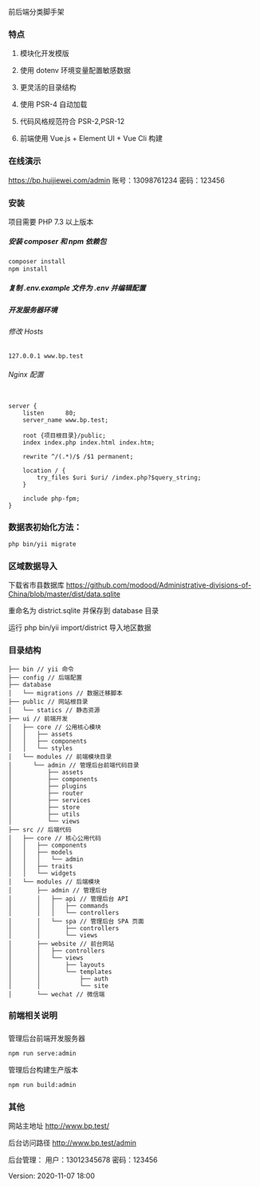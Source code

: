 前后端分类脚手架

### 特点

1. 模块化开发模版

2. 使用 dotenv 环境变量配置敏感数据

3. 更灵活的目录结构

4. 使用 PSR-4 自动加载

5. 代码风格规范符合 PSR-2,PSR-12

6. 前端使用 Vue.js + Element UI + Vue Cli 构建

### 在线演示
https://bp.huijiewei.com/admin
账号：13098761234
密码：123456

### 安装

项目需要 PHP 7.3 以上版本

##### 安装 composer 和 npm 依赖包

```bash
composer install
npm install
```

##### 复制 .env.example 文件为 .env 并编辑配置

##### 开发服务器环境

###### 修改 Hosts
```text
127.0.0.1 www.bp.test
```

###### Nginx 配置
```text

server {
    listen      80;
    server_name www.bp.test;

    root {项目根目录}/public;
    index index.php index.html index.htm;

    rewrite ^/(.*)/$ /$1 permanent;

    location / {
        try_files $uri $uri/ /index.php?$query_string;
    }

    include php-fpm;
}
```

### 数据表初始化方法：

```bash
php bin/yii migrate
```
### 区域数据导入
下载省市县数据库 https://github.com/modood/Administrative-divisions-of-China/blob/master/dist/data.sqlite

重命名为 district.sqlite 并保存到 database 目录

运行 php bin/yii import/district 导入地区数据

### 目录结构
```
├── bin // yii 命令
├── config // 后端配置
├── database
│   └── migrations // 数据迁移脚本
├── public // 网站根目录
│   └── statics // 静态资源
├── ui // 前端开发
│   ├── core // 公用核心模块
│   │   ├── assets
│   │   ├── components
│   │   └── styles
│   └── modules // 前端模块目录
│      └── admin // 管理后台前端代码目录
│          ├── assets
│          ├── components
│          ├── plugins
│          ├── router
│          ├── services
│          ├── store
│          ├── utils
│          └── views
├── src // 后端代码
│   ├── core // 核心公用代码
│   │   ├── components
│   │   ├── models
│   │   │   └── admin
│   │   ├── traits
│   │   └── widgets
│   └── modules // 后端模块
│       ├── admin // 管理后台
│       │   ├── api // 管理后台 API
│       │   │   ├── commands
│       │   │   └── controllers
│       │   └── spa // 管理后台 SPA 页面
│       │       ├── controllers
│       │       └── views
│       ├── website // 前台网站
│       │   ├── controllers
│       │   └── views
│       │       ├── layouts
│       │       └── templates
│       │           ├── auth
│       │           └── site
│       └── wechat // 微信端
```

### 前端相关说明
#####
管理后台前端开发服务器
```bash
npm run serve:admin
```
管理后台构建生产版本
```bash
npm run build:admin
```

### 其他

网站主地址
http://www.bp.test/

后台访问路径
http://www.bp.test/admin

后台管理：
用户：13012345678
密码：123456

Version: 2020-11-07 18:00
